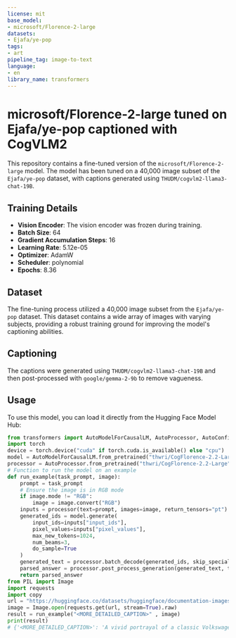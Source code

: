 ```yaml
---
license: mit
base_model:
- microsoft/Florence-2-large
datasets:
- Ejafa/ye-pop
tags:
- art
pipeline_tag: image-to-text
language:
- en
library_name: transformers
---
```

# microsoft/Florence-2-large tuned on Ejafa/ye-pop captioned with CogVLM2

This repository contains a fine-tuned version of the `microsoft/Florence-2-large` model. The model has been tuned on a 40,000 image subset of the `Ejafa/ye-pop` dataset, with captions generated using `THUDM/cogvlm2-llama3-chat-19B`.

## Training Details

- **Vision Encoder**: The vision encoder was frozen during training.
- **Batch Size**: 64
- **Gradient Accumulation Steps**: 16
- **Learning Rate**: 5.12e-05
- **Optimizer**: AdamW
- **Scheduler**: polynomial
- **Epochs**: 8.36

## Dataset

The fine-tuning process utilized a 40,000 image subset from the `Ejafa/ye-pop` dataset. This dataset contains a wide array of images with varying subjects, providing a robust training ground for improving the model's captioning abilities.

## Captioning

The captions were generated using `THUDM/cogvlm2-llama3-chat-19B` and then post-processed with `google/gemma-2-9b` to remove vagueness.

## Usage

To use this model, you can load it directly from the Hugging Face Model Hub:

```python
from transformers import AutoModelForCausalLM, AutoProcessor, AutoConfig
import torch
device = torch.device("cuda" if torch.cuda.is_available() else "cpu")
model = AutoModelForCausalLM.from_pretrained("thwri/CogFlorence-2.2-Large", trust_remote_code=True).to(device).eval()
processor = AutoProcessor.from_pretrained("thwri/CogFlorence-2.2-Large", trust_remote_code=True)
# Function to run the model on an example
def run_example(task_prompt, image):
    prompt = task_prompt
    # Ensure the image is in RGB mode
    if image.mode != "RGB":
        image = image.convert("RGB")
    inputs = processor(text=prompt, images=image, return_tensors="pt").to(device)
    generated_ids = model.generate(
        input_ids=inputs["input_ids"],
        pixel_values=inputs["pixel_values"],
        max_new_tokens=1024,
        num_beams=3,
        do_sample=True
    )
    generated_text = processor.batch_decode(generated_ids, skip_special_tokens=False)[0]
    parsed_answer = processor.post_process_generation(generated_text, task=task_prompt, image_size=(image.width, image.height))
    return parsed_answer
from PIL import Image
import requests
import copy
url = "https://huggingface.co/datasets/huggingface/documentation-images/resolve/main/transformers/tasks/car.jpg?download=true"
image = Image.open(requests.get(url, stream=True).raw)
result = run_example("<MORE_DETAILED_CAPTION>" , image)
print(result)
# {'<MORE_DETAILED_CAPTION>': 'A vivid portrayal of a classic Volkswagen Beetle parked on a cobblestone street. The car is painted a vibrant turquoise, contrasting with the muted yellow of the building behind it. The building has two wooden doors, one with a white frame and the other with a dark brown finish. The sky is clear, and the sun casts a warm glow on the scene, highlighting the car's details. The image evokes a nostalgic and nostalgic mood, capturing a moment in time without posed elements.'}
```